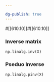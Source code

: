 ```yaml
---

dg-publish: true
---
```

#[[610.10]]#[[610.10]]




### Inverse matrix
`np.linalg.inv(X)`

### Pseduo Inverse
`np.linalg.pinv(X)`